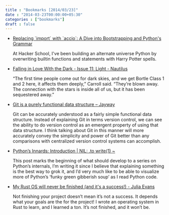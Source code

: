 ```yaml
---
title : "Bookmarks [2014/03/23]"
date : "2014-03-23T00:00:00+05:30"
categories : ["bookmarks"]
draft : false
---
```


-   [Replacing \`import\` with \`accio\`: A Dive into Bootstrapping and Python's Grammar](http://mathamy.com/import-accio-bootstrapping-python-grammar.html)

    At Hacker School, I've been building an alternate universe Python by
    overwriting builtin functions and statements with Harry Potter
    spells.

-   [Falling in Love With the Dark - Issue 11: Light - Nautilus](http://nautil.us/issue/11/light/falling-in-love-with-the-dark)

    “The first time people come out for dark skies, and we get Bortle
    Class 1 and 2 here, it affects them deeply,” Carroll said. “They’re
    blown away. The connection with the stars is inside all of us, but
    it has been sequestered away.”

-   [Git is a purely functional data structure – Jayway](http://www.jayway.com/2013/03/03/git-is-a-purely-functional-data-structure/)

    Git can be accurately understood as a fairly simple functional data
    structure. Instead of explaining Git in terms version control, we
    can see the ability to do version control as an emergent property of
    using that data structure. I think talking about Git in this manner
    will more accurately convey the simplicity and power of Git better
    than any comparisons with centralized version control systems can
    accomplish.

-   [Python’s Innards: Introduction | NIL: .to write(1) ~ <about>](http://tech.blog.aknin.name/2010/04/02/pythons-innards-introduction/)

    This post marks the beginning of what should develop to a series on
    Python’s internals, I’m writing it since I believe that explaining
    something is the best way to grok it, and I’d very much like to be
    able to visualize more of Python’s ‘funky green gibberish soup’ as I
    read Python code.

-   [My Rust OS will never be finished (and it's a success!) - Julia Evans](http://jvns.ca/blog/2014/03/21/my-rust-os-will-never-be-finished/)

    Not finishing your project doesn’t mean it’s not a success. It
    depends what your goals are the for the project! I wrote an
    operating system in Rust to learn, and I learned a ton. It’s not
    finished, and it won’t be.
